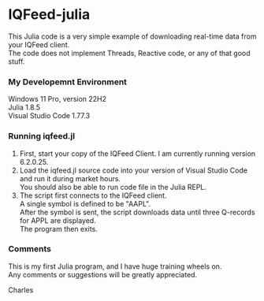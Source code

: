 # IQFeed-julia
 This Julia code is a very simple example of downloading real-time data from your IQFeed client.<br>
 The code does not implement Threads, Reactive code, or any of that good stuff.
 
 ### My Developemnt Environment
 
 Windows 11 Pro, version 22H2</br>
 Julia 1.8.5</br>
 Visual Studio Code 1.77.3
 
 ### Running iqfeed.jl
 
 1. First, start your copy of the IQFeed Client. I am currently running version 6.2.0.25.
 2. Load the iqfeed.jl source code into your version of Visual Studio Code and run it during market hours.</br>
    You should also be able to run code file in the Julia REPL.
 3. The script first connects to the IQFeed client.</br>
    A single symbol is defined to be "AAPL".<br>
    After the symbol is sent, the script downloads data until three Q-records for APPL are displayed.</br>
    The program then exits.

### Comments
This is my first Julia program, and I have huge training wheels on.</br>
Any comments or suggestions will be greatly appreciated.</br>

Charles
 
 
 


